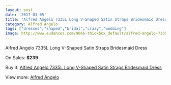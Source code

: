 ```yaml
---
layout: post
date: '2017-03-05'
title: "Alfred Angelo 7335L Long V-Shaped Satin Straps Bridesmaid Dress"
category: Alfred Angelo
tags: ["dresses","shaped","bridal","crazy","wedding"]
image: http://www.eudances.com/9066-thickbox_default/alfred-angelo-7335l-long-v-shaped-satin-straps-bridesmaid-dress.jpg
---
```

Alfred Angelo 7335L Long V-Shaped Satin Straps Bridesmaid Dress

On Sales: **$239**
<a href="https://www.eudances.com/en/alfred-angelo/3048-alfred-angelo-7335l-long-v-shaped-satin-straps-bridesmaid-dress.html"><amp-img layout="responsive" width="600" height="600" src="//www.eudances.com/9066-thickbox_default/alfred-angelo-7335l-long-v-shaped-satin-straps-bridesmaid-dress.jpg" alt="Alfred Angelo 7335L Long V-Shaped Satin Straps Bridesmaid Dress 0" /></a>
<a href="https://www.eudances.com/en/alfred-angelo/3048-alfred-angelo-7335l-long-v-shaped-satin-straps-bridesmaid-dress.html"><amp-img layout="responsive" width="600" height="600" src="//www.eudances.com/9067-thickbox_default/alfred-angelo-7335l-long-v-shaped-satin-straps-bridesmaid-dress.jpg" alt="Alfred Angelo 7335L Long V-Shaped Satin Straps Bridesmaid Dress 1" /></a>

Buy it: [Alfred Angelo 7335L Long V-Shaped Satin Straps Bridesmaid Dress](https://www.eudances.com/en/alfred-angelo/3048-alfred-angelo-7335l-long-v-shaped-satin-straps-bridesmaid-dress.html "Alfred Angelo 7335L Long V-Shaped Satin Straps Bridesmaid Dress")

View more: [Alfred Angelo](https://www.eudances.com/en/51-alfred-angelo "Alfred Angelo")